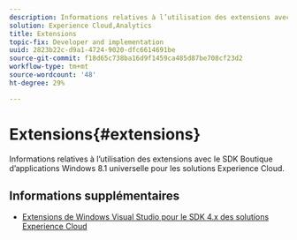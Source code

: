 ```yaml
---
description: Informations relatives à l’utilisation des extensions avec le SDK Boutique d’applications Windows 8.1 universelle pour les solutions Experience Cloud.
solution: Experience Cloud,Analytics
title: Extensions
topic-fix: Developer and implementation
uuid: 2823b22c-d9a1-4724-9020-dfc6614691be
source-git-commit: f18d65c738ba16d9f1459ca485d87be708cf23d2
workflow-type: tm+mt
source-wordcount: '48'
ht-degree: 29%

---
```



# Extensions{#extensions}

Informations relatives à l’utilisation des extensions avec le SDK Boutique d’applications Windows 8.1 universelle pour les solutions Experience Cloud.

## Informations supplémentaires 

+ [Extensions de Windows Visual Studio pour le SDK 4.x des solutions Experience Cloud](/help/windows-appstore/extensions/win-vse-4x.md)

